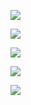 

![](https://youpaiyun.zongqilive.cn/image/20200608185855.png)



![](https://youpaiyun.zongqilive.cn/image/20200608185511.png)

![](https://youpaiyun.zongqilive.cn/image/20200608185537.png)

![](https://youpaiyun.zongqilive.cn/image/20200608185609.png)

![](https://youpaiyun.zongqilive.cn/image/20200608185837.png)























































































